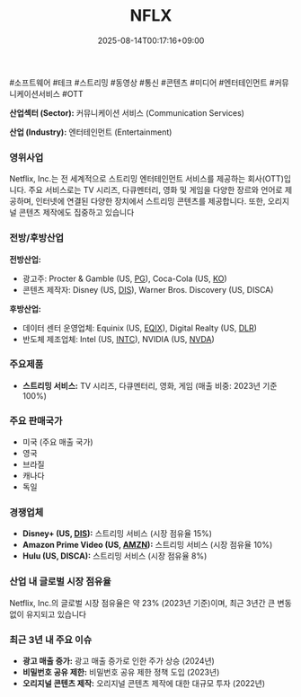 ﻿---
title: "NFLX"
date: 2025-08-14T00:17:16+09:00
lastmod: 2025-08-14T00:17:16+09:00
type: docs
sidebar:
  open: true
weight: 612
---
<div style="display:none">
  <meta property="article:published_time" content="2025-08-13T15:17:16Z" />
  <meta property="article:modified_time" content="2025-08-13T15:17:16Z" />
</div>
#소프트웨어 #테크 #스트리밍 #동영상 #통신 #콘텐츠 #미디어 #엔터테인먼트 #커뮤니케이션서비스 #OTT

**산업섹터 (Sector):** 커뮤니케이션 서비스 (Communication Services)  

**산업 (Industry):** 엔터테인먼트 (Entertainment)

### 영위사업

Netflix, Inc.는 전 세계적으로 스트리밍 엔터테인먼트 서비스를 제공하는 회사(OTT)입니다. 주요 서비스로는 TV 시리즈, 다큐멘터리, 영화 및 게임을 다양한 장르와 언어로 제공하며, 인터넷에 연결된 다양한 장치에서 스트리밍 콘텐츠를 제공합니다. 또한, 오리지널 콘텐츠 제작에도 집중하고 있습니다

### 전방/후방산업

**전방산업:**

- 광고주: Procter & Gamble (US, [PG](/company-analysis/pg/)), Coca-Cola (US, [KO](/company-analysis/ko/))
- 콘텐츠 제작자: Disney (US, [DIS](/company-analysis/dis/)), Warner Bros. Discovery (US, DISCA)

**후방산업:**

- 데이터 센터 운영업체: Equinix (US, [EQIX](/company-analysis/eqix/)), Digital Realty (US, [DLR](/company-analysis/dlr/))
- 반도체 제조업체: Intel (US, [INTC](/company-analysis/intc/)), NVIDIA (US, [NVDA](/company-analysis/nvda/))

### 주요제품

- **스트리밍 서비스:** TV 시리즈, 다큐멘터리, 영화, 게임 (매출 비중: 2023년 기준 100%)

### 주요 판매국가

- 미국 (주요 매출 국가)
- 영국
- 브라질
- 캐나다
- 독일

### 경쟁업체

- **Disney+ (US, [DIS](/company-analysis/dis/)):** 스트리밍 서비스 (시장 점유율 15%)
- **Amazon Prime Video (US, [AMZN](/company-analysis/amzn/)):** 스트리밍 서비스 (시장 점유율 10%)
- **Hulu (US, DISCA):** 스트리밍 서비스 (시장 점유율 8%)

### 산업 내 글로벌 시장 점유율

Netflix, Inc.의 글로벌 시장 점유율은 약 23% (2023년 기준)이며, 최근 3년간 큰 변동 없이 유지되고 있습니다

### 최근 3년 내 주요 이슈

- **광고 매출 증가:** 광고 매출 증가로 인한 주가 상승 (2024년)
- **비밀번호 공유 제한:** 비밀번호 공유 제한 정책 도입 (2023년)
- **오리지널 콘텐츠 제작:** 오리지널 콘텐츠 제작에 대한 대규모 투자 (2022년)
